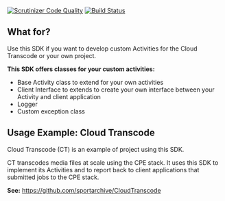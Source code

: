 [![Scrutinizer Code Quality](https://scrutinizer-ci.com/g/sportarchive/CloudProcessingEngine-SDK/badges/quality-score.png?b=master)](https://scrutinizer-ci.com/g/sportarchive/CloudProcessingEngine-SDK/?branch=master) [![Build Status](https://travis-ci.org/sportarchive/CloudProcessingEngine-SDK.svg?branch=master)](https://travis-ci.org/sportarchive/CloudProcessingEngine-SDK)

## What for?

Use this SDK if you want to develop custom Activities for the Cloud Transcode or your own project.

**This SDK offers classes for your custom activities:**
   - Base Activity class to extend for your own activities
   - Client Interface to extends to create your own interface between your Activity and client application
   - Logger
   - Custom exception class

## Usage Example: Cloud Transcode

Cloud Transcode (CT) is an example of project using this SDK.

CT transcodes media files at scale using the CPE stack. It uses this SDK to implement its Activities and to report back to client applications that submitted jobs to the CPE stack.

**See:** https://github.com/sportarchive/CloudTranscode
